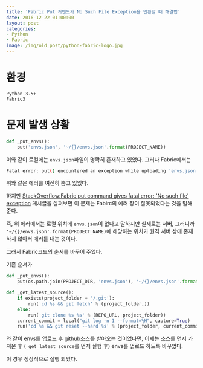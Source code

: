 ```yaml
---
title: 'Fabric Put 커맨드가 No Such File Exception을 반환할 때 해결법'
date: 2016-12-22 01:00:00
layout: post
categories:
- Python
- Fabric
image: /img/old_post/python-fabric-logo.jpg
---
```


# 환경

```
Python 3.5+
Fabric3
```

# 문제 발생 상황

```py
def _put_envs():
    put('envs.json', '~/{}/envs.json'.format(PROJECT_NAME))
```

이와 같이 로컬에는 `envs.json`파일이 명확히 존재하고 있었다.
그러나 Fabric에서는 

```sh
Fatal error: put() encountered an exception while uploading 'envs.json'
```

위와 같은 에러를 여전히 뿜고 있었다.

하지만 [StackOverflow:Fabric put command gives fatal error: 'No such file' exception](http://stackoverflow.com/questions/6351370/fabric-put-command-gives-fatal-error-no-such-file-exception) 게시글을 살펴보면 이 문제는 Fabirc의 에러 창이 잘못되었다는 것을 말해준다.

즉, 위 에러에서는 로컬 위치에 `envs.json`이 없다고 말하지만 실제로는 서버, 그러니까 `'~/{}/envs.json'.format(PROJECT_NAME)`에 해당하는 위치가 원격 서버 상에 존재하지 않아서 에러를 내는 것이다.

그래서 Fabric코드의 순서를 바꾸어 주었다.

기존 순서가

```py
def _put_envs():
    put(os.path.join(PROJECT_DIR, 'envs.json'), '~/{}/envs.json'.format(PROJECT_NAME))

def _get_latest_source():
    if exists(project_folder + '/.git'):
        run('cd %s && git fetch' % (project_folder,))
    else:
        run('git clone %s %s' % (REPO_URL, project_folder))
    current_commit = local("git log -n 1 --format=%H", capture=True)
    run('cd %s && git reset --hard %s' % (project_folder, current_commit))
```

와 같이 envs를 업로드 후 github소스를 받아오는 것이었다면, 이제는 소스를 먼저 가져온 후 (`_get_latest_source`를 먼저 실행 후) envs를 업로드 하도록 바꾸었다.

이 경우 정상적으로 실행 되었다.


